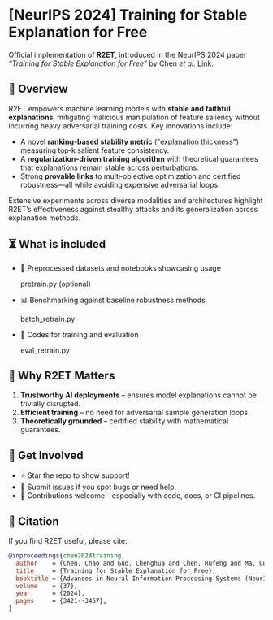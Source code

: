 # [NeurIPS 2024] Training for Stable Explanation for Free

Official implementation of **R2ET**, introduced in the NeurIPS 2024 paper _“Training for Stable Explanation for Free”_ by Chen _et al._  [Link](https://proceedings.neurips.cc/paper_files/paper/2024/hash/0626822954674a06ccd9c234e3f0d572-Abstract-Conference.html).

## 📘 Overview

R2ET empowers machine learning models with **stable and faithful explanations**, mitigating malicious manipulation of feature saliency without incurring heavy adversarial training costs. Key innovations include:

- A novel **ranking-based stability metric** ("explanation thickness") measuring top‑k salient feature consistency. 
- A **regularization-driven training algorithm** with theoretical guarantees that explanations remain stable across perturbations. 
- Strong **provable links** to multi‑objective optimization and certified robustness—all while avoiding expensive adversarial loops. 

Extensive experiments across diverse modalities and architectures highlight R2ET’s effectiveness against stealthy attacks and its generalization across explanation methods. 



## ⏳ What is included

- 🧪 Preprocessed datasets and notebooks showcasing usage
  
  pretrain.py (optional)
  
- 📊 Benchmarking against baseline robustness methods
  
  batch_retrain.py
  
- 📂 Codes for training and evaluation
  
  eval_retrain.py



## 🎯 Why R2ET Matters

1. **Trustworthy AI deployments** – ensures model explanations cannot be trivially disrupted.  
2. **Efficient training** – no need for adversarial sample generation loops.  
3. **Theoretically grounded** – certified stability with mathematical guarantees.



## 🧩 Get Involved

- ⭐ Star the repo to show support!
- 🐞 Submit issues if you spot bugs or need help.
- 🤝 Contributions welcome—especially with code, docs, or CI pipelines.



## 📄 Citation

If you find R2ET useful, please cite:

```bibtex
@inproceedings{chen2024training,
  author    = {Chen, Chao and Guo, Chenghua and Chen, Rufeng and Ma, Guixiang and Zeng, Ming and Liao, Xiangwen and Zhang, Xi and Xie, Sihong},
  title     = {Training for Stable Explanation for Free},
  booktitle = {Advances in Neural Information Processing Systems (NeurIPS)},
  volume    = {37},
  year      = {2024},
  pages     = {3421--3457},
}
